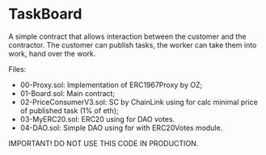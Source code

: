 # TaskBoard

A simple contract that allows interaction between the customer and the contractor. The customer can publish tasks, the worker can take them into work, hand over the work.

Files:
- 00-Proxy.sol: Implementation of ERC1967Proxy by OZ;
- 01-Board.sol: Main contract;
- 02-PriceConsumerV3.sol: SC by ChainLink using for calc minimal price of published task (1% of eth);
- 03-MyERC20.sol: ERC20 using for DAO votes.
- 04-DAO.sol: Simple DAO using for with ERC20Votes module.

IMPORTANT! 
DO NOT USE THIS CODE IN PRODUCTION. 
